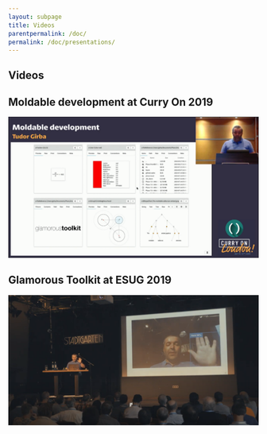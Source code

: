 ```yaml
---
layout: subpage
title: Videos
parentpermalink: /doc/
permalink: /doc/presentations/
---
```


<section id="getstarted">
  <div class="container pt-5 pb-5 jumbotron-small">
    <div class="row">
      <div class="col-md-12">
        <h1>Videos</h1>
        <h2>Moldable development at Curry On 2019</h2>
        <p class="lead">
          <a href="https://youtu.be/Pot9GnHFOVU" target="_blank"><img alt="View more" src="/assets/pictures/curryon2019-video.png" width="600"></a>        
        </p>
        <h2>Glamorous Toolkit at ESUG 2019</h2>
        <p class="lead">
          <a href="https://youtu.be/ZIePUQ_WKqE" target="_blank"><img alt="View more" src="/assets/pictures/esug2019-video.png" width="600"></a>        
        </p>
      </div>
    </div>
  </div>
</section>
